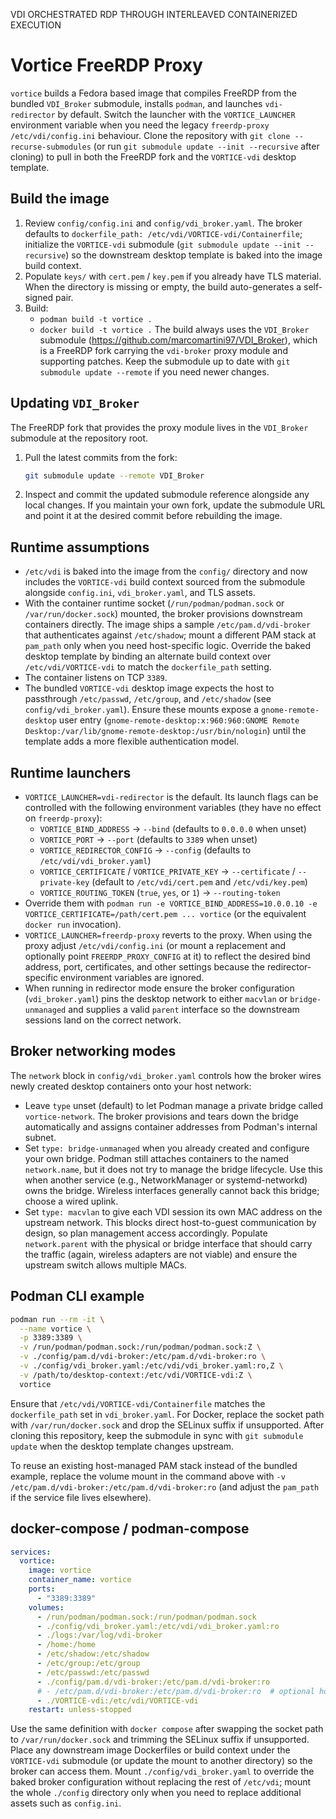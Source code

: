 VDI ORCHESTRATED RDP THROUGH INTERLEAVED CONTAINERIZED EXECUTION

# Vortice FreeRDP Proxy

`vortice` builds a Fedora based image that compiles FreeRDP from the bundled `VDI_Broker` submodule, installs `podman`, and launches `vdi-redirector` by default. Switch the launcher with the `VORTICE_LAUNCHER` environment variable when you need the legacy `freerdp-proxy /etc/vdi/config.ini` behaviour. Clone the repository with `git clone --recurse-submodules` (or run `git submodule update --init --recursive` after cloning) to pull in both the FreeRDP fork and the `VORTICE-vdi` desktop template.

## Build the image
1. Review `config/config.ini` and `config/vdi_broker.yaml`. The broker defaults to `dockerfile_path: /etc/vdi/VORTICE-vdi/Containerfile`; initialize the `VORTICE-vdi` submodule (`git submodule update --init --recursive`) so the downstream desktop template is baked into the image build context.
2. Populate `keys/` with `cert.pem` / `key.pem` if you already have TLS material. When the directory is missing or empty, the build auto-generates a self-signed pair.
3. Build:
   - `podman build -t vortice .`
   - `docker build -t vortice .`
   The build always uses the `VDI_Broker` submodule (https://github.com/marcomartini97/VDI_Broker), which is a FreeRDP fork carrying the `vdi-broker` proxy module and supporting patches. Keep the submodule up to date with `git submodule update --remote` if you need newer changes.

## Updating `VDI_Broker`
The FreeRDP fork that provides the proxy module lives in the `VDI_Broker` submodule at the repository root.
1. Pull the latest commits from the fork:
   ```bash
   git submodule update --remote VDI_Broker
   ```
2. Inspect and commit the updated submodule reference alongside any local changes. If you maintain your own fork, update the submodule URL and point it at the desired commit before rebuilding the image.

## Runtime assumptions
- `/etc/vdi` is baked into the image from the `config/` directory and now includes the `VORTICE-vdi` build context sourced from the submodule alongside `config.ini`, `vdi_broker.yaml`, and TLS assets.
- With the container runtime socket (`/run/podman/podman.sock` or `/var/run/docker.sock`) mounted, the broker provisions downstream containers directly. The image ships a sample `/etc/pam.d/vdi-broker` that authenticates against `/etc/shadow`; mount a different PAM stack at `pam_path` only when you need host-specific logic. Override the baked desktop template by binding an alternate build context over `/etc/vdi/VORTICE-vdi` to match the `dockerfile_path` setting.
- The container listens on TCP `3389`.
- The bundled `VORTICE-vdi` desktop image expects the host to passthrough `/etc/passwd`, `/etc/group`, and `/etc/shadow` (see `config/vdi_broker.yaml`). Ensure these mounts expose a `gnome-remote-desktop` user entry (`gnome-remote-desktop:x:960:960:GNOME Remote Desktop:/var/lib/gnome-remote-desktop:/usr/bin/nologin`) until the template adds a more flexible authentication model.

## Runtime launchers
- `VORTICE_LAUNCHER=vdi-redirector` is the default. Its launch flags can be controlled with the following environment variables (they have no effect on `freerdp-proxy`):
  - `VORTICE_BIND_ADDRESS` → `--bind` (defaults to `0.0.0.0` when unset)
  - `VORTICE_PORT` → `--port` (defaults to `3389` when unset)
  - `VORTICE_REDIRECTOR_CONFIG` → `--config` (defaults to `/etc/vdi/vdi_broker.yaml`)
  - `VORTICE_CERTIFICATE` / `VORTICE_PRIVATE_KEY` → `--certificate` / `--private-key` (default to `/etc/vdi/cert.pem` and `/etc/vdi/key.pem`)
  - `VORTICE_ROUTING_TOKEN` (`true`, `yes`, or `1`) → `--routing-token`
- Override them with `podman run -e VORTICE_BIND_ADDRESS=10.0.0.10 -e VORTICE_CERTIFICATE=/path/cert.pem ... vortice` (or the equivalent `docker run` invocation).
- `VORTICE_LAUNCHER=freerdp-proxy` reverts to the proxy. When using the proxy adjust `/etc/vdi/config.ini` (or mount a replacement and optionally point `FREERDP_PROXY_CONFIG` at it) to reflect the desired bind address, port, certificates, and other settings because the redirector-specific environment variables are ignored.
- When running in redirector mode ensure the broker configuration (`vdi_broker.yaml`) pins the desktop network to either `macvlan` or `bridge-unmanaged` and supplies a valid `parent` interface so the downstream sessions land on the correct network.

## Broker networking modes
The `network` block in `config/vdi_broker.yaml` controls how the broker wires newly created desktop containers onto your host network:
- Leave `type` unset (default) to let Podman manage a private bridge called `vortice-network`. The broker provisions and tears down the bridge automatically and assigns container addresses from Podman's internal subnet.
- Set `type: bridge-unmanaged` when you already created and configure your own bridge. Podman still attaches containers to the named `network.name`, but it does not try to manage the bridge lifecycle. Use this when another service (e.g., NetworkManager or systemd-networkd) owns the bridge. Wireless interfaces generally cannot back this bridge; choose a wired uplink.
- Set `type: macvlan` to give each VDI session its own MAC address on the upstream network. This blocks direct host-to-guest communication by design, so plan management access accordingly. Populate `network.parent` with the physical or bridge interface that should carry the traffic (again, wireless adapters are not viable) and ensure the upstream switch allows multiple MACs.

## Podman CLI example
```bash
podman run --rm -it \
  --name vortice \
  -p 3389:3389 \
  -v /run/podman/podman.sock:/run/podman/podman.sock:Z \
  -v ./config/pam.d/vdi-broker:/etc/pam.d/vdi-broker:ro \
  -v ./config/vdi_broker.yaml:/etc/vdi/vdi_broker.yaml:ro,Z \
  -v /path/to/desktop-context:/etc/vdi/VORTICE-vdi:Z \
  vortice
```
Ensure that `/etc/vdi/VORTICE-vdi/Containerfile` matches the `dockerfile_path` set in `vdi_broker.yaml`. For Docker, replace the socket path with `/var/run/docker.sock` and drop the SELinux suffix if unsupported. After cloning this repository, keep the submodule in sync with `git submodule update` when the desktop template changes upstream.

To reuse an existing host-managed PAM stack instead of the bundled example, replace the volume mount in the command above with `-v /etc/pam.d/vdi-broker:/etc/pam.d/vdi-broker:ro` (and adjust the `pam_path` if the service file lives elsewhere).

## docker-compose / podman-compose
```yaml
services:
  vortice:
    image: vortice
    container_name: vortice
    ports:
      - "3389:3389"
    volumes:
      - /run/podman/podman.sock:/run/podman/podman.sock
      - ./config/vdi_broker.yaml:/etc/vdi/vdi_broker.yaml:ro
      - ./logs:/var/log/vdi-broker
      - /home:/home
      - /etc/shadow:/etc/shadow
      - /etc/group:/etc/group
      - /etc/passwd:/etc/passwd
      - ./config/pam.d/vdi-broker:/etc/pam.d/vdi-broker:ro
      # - /etc/pam.d/vdi-broker:/etc/pam.d/vdi-broker:ro  # optional host passthrough
      - ./VORTICE-vdi:/etc/vdi/VORTICE-vdi
    restart: unless-stopped
```
Use the same definition with `docker compose` after swapping the socket path to `/var/run/docker.sock` and trimming the SELinux suffix if unsupported. Place any downstream image Dockerfiles or build context under the `VORTICE-vdi` submodule (or update the mount to another directory) so the broker can access them. Mount `./config/vdi_broker.yaml` to override the baked broker configuration without replacing the rest of `/etc/vdi`; mount the whole `./config` directory only when you need to replace additional assets such as `config.ini`.
